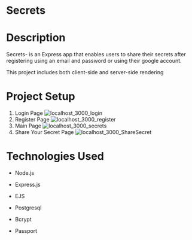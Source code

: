 # Secrets
# Description
Secrets- is an Express app that enables users to share their secrets after registering using an email and password or using their google account.
<br/>

This project includes both client-side and server-side rendering
<br/>





# Project Setup
1. Login Page
![localhost_3000_login](https://github.com/user-attachments/assets/630ecb89-96ee-4884-9390-1d41a649bb91)
2. Register Page
![localhost_3000_register](https://github.com/user-attachments/assets/e3ed112c-4db1-4139-8b88-0b5bf845fc51)
3. Main Page
![localhost_3000_secrets](https://github.com/user-attachments/assets/b872b773-24d2-4765-ba4e-41bd8495157d)
4. Share Your Secret Page
![localhost_3000_ShareSecret](https://github.com/user-attachments/assets/e31730c9-4224-4459-a185-cec87ed00c0f)



# Technologies Used
* <p> Node.js</p>
* <p> Express.js</p>
* <p> EJS</p>
* <p> Postgresql</p>
* <p>Bcrypt</p>
* <p>Passport</p>


